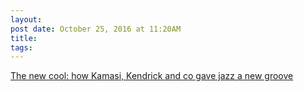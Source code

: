 ```yaml
---
layout:
post date: October 25, 2016 at 11:20AM
title:
tags:
---
```

[The new cool: how Kamasi, Kendrick and co gave jazz a new groove](http://www.theguardian.com/music/2016/oct/06/new-cool-kamasi-kendrick-gave-jazz-new-groove) 
 
